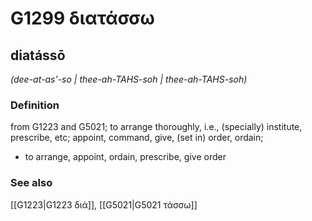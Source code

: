 # G1299 διατάσσω

## diatássō

_(dee-at-as'-so | thee-ah-TAHS-soh | thee-ah-TAHS-soh)_

### Definition

from G1223 and G5021; to arrange thoroughly, i.e., (specially) institute, prescribe, etc; appoint, command, give, (set in) order, ordain; 

- to arrange, appoint, ordain, prescribe, give order

### See also

[[G1223|G1223 διά]], [[G5021|G5021 τάσσω]]
